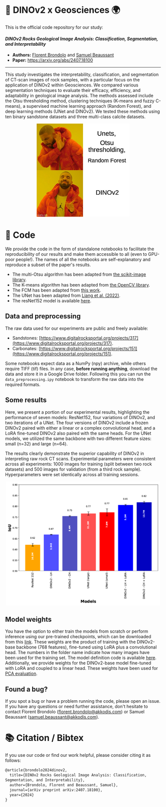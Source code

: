 # 🦖 DINOv2 x Geosciences 🌍
This is the official code repository for our study:

#### *DINOv2 Rocks Geological Image Analysis: Classification, Segmentation, and Interpretability*
- **Authors:** [Florent Brondolo](https://www.linkedin.com/in/flo-brondolo) and [Samuel Beaussant](https://www.linkedin.com/in/samuel-beaussant-a25905197/)
- **Paper:** https://arxiv.org/abs/2407.18100

***
This study investigates the interpretability, classification, and segmentation of CT-scan images of rock samples, with a particular focus on the application of DINOv2 within Geosciences. We compared various segmentation techniques to evaluate their efficacy, efficiency, and adaptability in geological image analysis. The methods assessed include the Otsu thresholding method, clustering techniques (K-means and fuzzy C-means), a supervised machine learning approach (Random Forest), and deep learning methods (UNet and DINOv2). We tested these methods using ten binary sandstone datasets and three multi-class calcite datasets. 

<p align="center">
  <img src="/image_.png" alt="DINOv2" title="DINOv2" width="300"/>
</p>

# 👾 Code
We provide the code in the form of standalone notebooks to facilitate the reproducibility of our results and make them accessible to all (even to GPU-poor people!). The names of all the notebooks are self-explanatory and reproduce a subset of the paper's results.

- The multi-Otsu algorithm has been adapted from [the scikit-image library](https://scikit-image.org/docs/stable/auto_examples/segmentation/plot_multiotsu.html).
- The K-means algorithm has been adapted from [the OpenCV library](https://docs.opencv.org/3.4/d1/d5c/tutorial_py_kmeans_opencv.html).
- The FCM has been adapted from [this work](https://github.com/jeongHwarr/various_FCM_segmentation/blob/master/FCM.py).
- The UNet has been adapted from [Liang et al. (2022)](https://www.sciencedirect.com/science/article/abs/pii/S0098300422001662).
- The resNet152 model is available [here](https://huggingface.co/microsoft/resnet-152). 

## Data and preprocessing
The raw data used for our experiments are public and freely available:
- Sandstones: [https://www.digitalrocksportal.org/projects/317](https://www.digitalrocksportal.org/projects/317).
- Carbonates: [https://www.digitalrocksportal.org/projects/151](https://www.digitalrocksportal.org/projects/151).

Some notebooks expect data as a NumPy (npy) archive, while others require TIFF (tif) files. In any case, **before running anything**, download the data and store it in a Google Drive folder. Following this you can run the `data_preprocessing.ipy` notebook to transform the raw data into the required formats. 

## Some results
Here, we present a portion of our experimental results, highlighting the performance of seven models: ResNet152, four variations of DINOv2, and two iterations of a UNet. The four versions of DINOv2 include a frozen DINOv2 paired with either a linear or a complex convolutional head, and a LoRA fine-tuned DINOv2 also paired with the same heads. For the UNet models, we utilized the same backbone with two different feature sizes: small (n=32) and large (n=64).

The results clearly demonstrate the superior capability of DINOv2 in interpreting raw rock CT scans. Experimental parameters were consistent across all experiments: 1000 images for training (split between two rock datasets) and 500 images for validation (from a third rock sample). Hyperparameters were set identically across all training sessions.

<p align="center">
  <img src="/iou_models.png" alt="results" title="IoU for various DL models" width="500"/>
</p>

## Model weights
You have the option to either train the models from scratch or perform inference using our pre-trained checkpoints, which can be downloaded from this [link](https://drive.google.com/drive/folders/1GeghKqx1r339EpiQod4EUrE5Y6W5FwY8?usp=sharing). These weights are the product of training with the DINOv2-base backbone (768 features), fine-tuned using LoRA plus a convolutional head. The numbers in the folder name indicate how many images have been used for the training set. The model definition code is available [here](https://github.com/FloFive/DINOv2-X-Geosciences/blob/main/code/DINOv2.ipynb). Additionally, we provide weights for the DINOv2-base model fine-tuned with LoRA and coupled to a linear head. These weights have been used for [PCA evaluation](https://github.com/FloFive/DINOv2-X-Geosciences/blob/main/code/PCA.ipynb).

## Found a bug?
If you spot a bug or have a problem running the code, please open an issue.
If you have any questions or need further assistance, don't hesitate to contact Florent Brondolo ([florent.brondolo@akkodis.com](mailto:florent.brondolo@akkodis.com))
or Samuel Beaussant ([samuel.beaussant@akkodis.com](mailto:samuel.beaussant@akkodis.com)).

# 📚 Citation / Bibtex
If you use our code or find our work helpful, please consider citing it as follows:
```
@article{brondolo2024dinov2,
  title={DINOv2 Rocks Geological Image Analysis: Classification, Segmentation, and Interpretability},
  author={Brondolo, Florent and Beaussant, Samuel},
  journal={arXiv preprint arXiv:2407.18100},
  year={2024}
}
```
